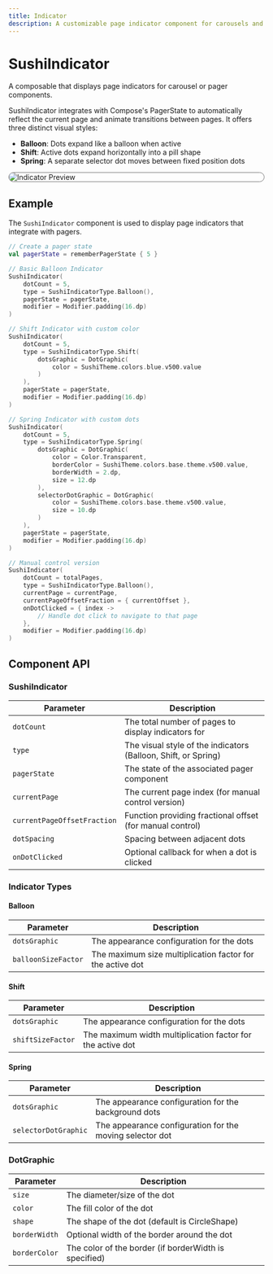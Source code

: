 ```yaml
---
title: Indicator
description: A customizable page indicator component for carousels and pagers
---
```


# SushiIndicator

A composable that displays page indicators for carousel or pager components.

SushiIndicator integrates with Compose's PagerState to automatically reflect
the current page and animate transitions between pages. It offers three distinct visual styles:

- **Balloon**: Dots expand like a balloon when active
- **Shift**: Active dots expand horizontally into a pill shape
- **Spring**: A separate selector dot moves between fixed position dots

<div style="max-width: 800px; max-height: 340px; border-radius: 20px; overflow: hidden; border: 1px solid #777;">
    <img class="component-preview" src="../preview_indicators.png" alt="Indicator Preview">
</div>

## Example

The `SushiIndicator` component is used to display page indicators that integrate with pagers.

```kotlin
// Create a pager state
val pagerState = rememberPagerState { 5 }

// Basic Balloon Indicator
SushiIndicator(
    dotCount = 5,
    type = SushiIndicatorType.Balloon(),
    pagerState = pagerState,
    modifier = Modifier.padding(16.dp)
)

// Shift Indicator with custom color
SushiIndicator(
    dotCount = 5,
    type = SushiIndicatorType.Shift(
        dotsGraphic = DotGraphic(
            color = SushiTheme.colors.blue.v500.value
        )
    ),
    pagerState = pagerState,
    modifier = Modifier.padding(16.dp)
)

// Spring Indicator with custom dots
SushiIndicator(
    dotCount = 5,
    type = SushiIndicatorType.Spring(
        dotsGraphic = DotGraphic(
            color = Color.Transparent,
            borderColor = SushiTheme.colors.base.theme.v500.value,
            borderWidth = 2.dp,
            size = 12.dp
        ),
        selectorDotGraphic = DotGraphic(
            color = SushiTheme.colors.base.theme.v500.value,
            size = 10.dp
        )
    ),
    pagerState = pagerState,
    modifier = Modifier.padding(16.dp)
)

// Manual control version
SushiIndicator(
    dotCount = totalPages,
    type = SushiIndicatorType.Balloon(),
    currentPage = currentPage,
    currentPageOffsetFraction = { currentOffset },
    onDotClicked = { index -> 
        // Handle dot click to navigate to that page
    },
    modifier = Modifier.padding(16.dp)
)
```

## Component API

### SushiIndicator

| Parameter                               | Description                      |
|-----------------------------------------|----------------------------------|
| <div class='parameter'>`dotCount`</div>| The total number of pages to display indicators for |
| <div class='parameter'>`type`</div>| The visual style of the indicators (Balloon, Shift, or Spring) |
| <div class='parameter'>`pagerState`</div>| The state of the associated pager component |
| <div class='parameter'>`currentPage`</div>| The current page index (for manual control version) |
| <div class='parameter'>`currentPageOffsetFraction`</div>| Function providing fractional offset (for manual control) |
| <div class='parameter'>`dotSpacing`</div>| Spacing between adjacent dots |
| <div class='parameter'>`onDotClicked`</div>| Optional callback for when a dot is clicked |

### Indicator Types

#### Balloon

| Parameter                               | Description                      |
|-----------------------------------------|----------------------------------|
| <div class='parameter'>`dotsGraphic`</div>| The appearance configuration for the dots |
| <div class='parameter'>`balloonSizeFactor`</div>| The maximum size multiplication factor for the active dot |

#### Shift

| Parameter                               | Description                      |
|-----------------------------------------|----------------------------------|
| <div class='parameter'>`dotsGraphic`</div>| The appearance configuration for the dots |
| <div class='parameter'>`shiftSizeFactor`</div>| The maximum width multiplication factor for the active dot |

#### Spring

| Parameter                               | Description                      |
|-----------------------------------------|----------------------------------|
| <div class='parameter'>`dotsGraphic`</div>| The appearance configuration for the background dots |
| <div class='parameter'>`selectorDotGraphic`</div>| The appearance configuration for the moving selector dot |

### DotGraphic

| Parameter                               | Description                      |
|-----------------------------------------|----------------------------------|
| <div class='parameter'>`size`</div>| The diameter/size of the dot |
| <div class='parameter'>`color`</div>| The fill color of the dot |
| <div class='parameter'>`shape`</div>| The shape of the dot (default is CircleShape) |
| <div class='parameter'>`borderWidth`</div>| Optional width of the border around the dot |
| <div class='parameter'>`borderColor`</div>| The color of the border (if borderWidth is specified) |